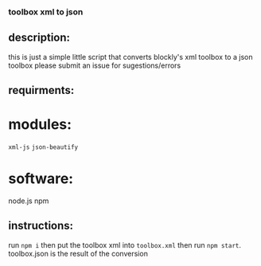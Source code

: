 ### toolbox xml to json

## description:
this is just a simple little script that converts blockly's xml toolbox to a json toolbox
please submit an issue for sugestions/errors

## requirments:
# modules:
`xml-js`
`json-beautify`
# software:
node.js
npm

## instructions:
run `npm i` then
put the toolbox xml into `toolbox.xml` then 
run `npm start`.
toolbox.json is the result of the conversion